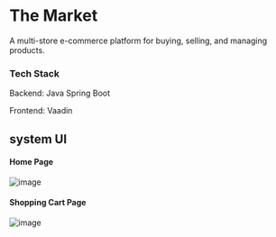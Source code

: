 # The Market

A multi-store e-commerce platform for buying, selling, and managing products. 

### Tech Stack

Backend: Java Spring Boot

Frontend: Vaadin


## system UI
#### Home Page
![image](https://github.com/user-attachments/assets/784dd6ea-824e-4498-8dc7-cf98707f82bb)

#### Shopping Cart Page
![image](https://github.com/user-attachments/assets/89b078d3-2ca6-479f-887c-6e8bb5a0402a)
